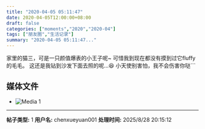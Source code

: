 ```yaml
---
title: "2020-04-05 05:11:47"
date: 2020-04-05T12:00:00+08:00
draft: false
categories: ["moments","2020","2020-04"]
tags: ["朋友圈","生活记录"]
summary: "2020-04-05 05:11:47..."
---
```


家里的猫三，可是一只颜值爆表的小王子呢~
可惜我到现在都没有摸到过它fluffy的毛毛。
这还是我钻到沙发下面去照的呢...😆
小天使别害怕，我不会伤害你哒```

## 媒体文件

- ![Media 1](/Moments/photos/2020-04-05/202004050511470.jpg)

---

**帖子类型:** 1
**用户名:** chenxueyuan001
**处理时间:** 2025/8/28 20:15:12